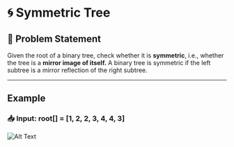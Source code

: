 # 🌀 Symmetric Tree

## 📝 Problem Statement

 Given the root of a binary tree, check whether it is **symmetric**, i.e., whether the tree is a **mirror image of itself.** A binary tree is symmetric if the left subtree is a mirror reflection of the right subtree.

---

## Example

### 📥 Input: root[] = [1, 2, 2, 3, 4, 4, 3]
![Alt Text]([image_url_or_path](https://media.geeksforgeeks.org/wp-content/uploads/20240926171713/ex-1_1.webp))

